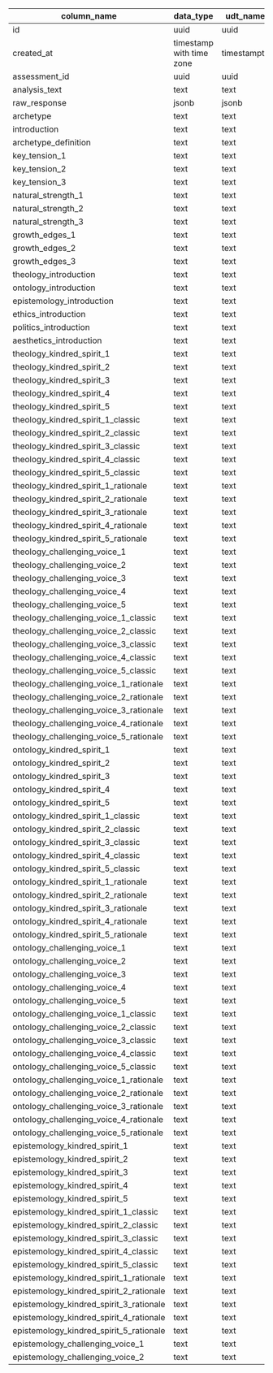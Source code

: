 | column_name                             | data_type                | udt_name    | character_maximum_length | is_nullable | column_default               |
| --------------------------------------- | ------------------------ | ----------- | ------------------------ | ----------- | ---------------------------- |
| id                                      | uuid                     | uuid        | null                     | NO          | uuid_generate_v4()           |
| created_at                              | timestamp with time zone | timestamptz | null                     | NO          | timezone('utc'::text, now()) |
| assessment_id                           | uuid                     | uuid        | null                     | NO          | null                         |
| analysis_text                           | text                     | text        | null                     | YES         | null                         |
| raw_response                            | jsonb                    | jsonb       | null                     | YES         | null                         |
| archetype                               | text                     | text        | null                     | YES         | null                         |
| introduction                            | text                     | text        | null                     | YES         | null                         |
| archetype_definition                    | text                     | text        | null                     | YES         | null                         |
| key_tension_1                           | text                     | text        | null                     | YES         | null                         |
| key_tension_2                           | text                     | text        | null                     | YES         | null                         |
| key_tension_3                           | text                     | text        | null                     | YES         | null                         |
| natural_strength_1                      | text                     | text        | null                     | YES         | null                         |
| natural_strength_2                      | text                     | text        | null                     | YES         | null                         |
| natural_strength_3                      | text                     | text        | null                     | YES         | null                         |
| growth_edges_1                          | text                     | text        | null                     | YES         | null                         |
| growth_edges_2                          | text                     | text        | null                     | YES         | null                         |
| growth_edges_3                          | text                     | text        | null                     | YES         | null                         |
| theology_introduction                   | text                     | text        | null                     | YES         | null                         |
| ontology_introduction                   | text                     | text        | null                     | YES         | null                         |
| epistemology_introduction               | text                     | text        | null                     | YES         | null                         |
| ethics_introduction                     | text                     | text        | null                     | YES         | null                         |
| politics_introduction                   | text                     | text        | null                     | YES         | null                         |
| aesthetics_introduction                 | text                     | text        | null                     | YES         | null                         |
| theology_kindred_spirit_1               | text                     | text        | null                     | YES         | null                         |
| theology_kindred_spirit_2               | text                     | text        | null                     | YES         | null                         |
| theology_kindred_spirit_3               | text                     | text        | null                     | YES         | null                         |
| theology_kindred_spirit_4               | text                     | text        | null                     | YES         | null                         |
| theology_kindred_spirit_5               | text                     | text        | null                     | YES         | null                         |
| theology_kindred_spirit_1_classic       | text                     | text        | null                     | YES         | null                         |
| theology_kindred_spirit_2_classic       | text                     | text        | null                     | YES         | null                         |
| theology_kindred_spirit_3_classic       | text                     | text        | null                     | YES         | null                         |
| theology_kindred_spirit_4_classic       | text                     | text        | null                     | YES         | null                         |
| theology_kindred_spirit_5_classic       | text                     | text        | null                     | YES         | null                         |
| theology_kindred_spirit_1_rationale     | text                     | text        | null                     | YES         | null                         |
| theology_kindred_spirit_2_rationale     | text                     | text        | null                     | YES         | null                         |
| theology_kindred_spirit_3_rationale     | text                     | text        | null                     | YES         | null                         |
| theology_kindred_spirit_4_rationale     | text                     | text        | null                     | YES         | null                         |
| theology_kindred_spirit_5_rationale     | text                     | text        | null                     | YES         | null                         |
| theology_challenging_voice_1            | text                     | text        | null                     | YES         | null                         |
| theology_challenging_voice_2            | text                     | text        | null                     | YES         | null                         |
| theology_challenging_voice_3            | text                     | text        | null                     | YES         | null                         |
| theology_challenging_voice_4            | text                     | text        | null                     | YES         | null                         |
| theology_challenging_voice_5            | text                     | text        | null                     | YES         | null                         |
| theology_challenging_voice_1_classic    | text                     | text        | null                     | YES         | null                         |
| theology_challenging_voice_2_classic    | text                     | text        | null                     | YES         | null                         |
| theology_challenging_voice_3_classic    | text                     | text        | null                     | YES         | null                         |
| theology_challenging_voice_4_classic    | text                     | text        | null                     | YES         | null                         |
| theology_challenging_voice_5_classic    | text                     | text        | null                     | YES         | null                         |
| theology_challenging_voice_1_rationale  | text                     | text        | null                     | YES         | null                         |
| theology_challenging_voice_2_rationale  | text                     | text        | null                     | YES         | null                         |
| theology_challenging_voice_3_rationale  | text                     | text        | null                     | YES         | null                         |
| theology_challenging_voice_4_rationale  | text                     | text        | null                     | YES         | null                         |
| theology_challenging_voice_5_rationale  | text                     | text        | null                     | YES         | null                         |
| ontology_kindred_spirit_1               | text                     | text        | null                     | YES         | null                         |
| ontology_kindred_spirit_2               | text                     | text        | null                     | YES         | null                         |
| ontology_kindred_spirit_3               | text                     | text        | null                     | YES         | null                         |
| ontology_kindred_spirit_4               | text                     | text        | null                     | YES         | null                         |
| ontology_kindred_spirit_5               | text                     | text        | null                     | YES         | null                         |
| ontology_kindred_spirit_1_classic       | text                     | text        | null                     | YES         | null                         |
| ontology_kindred_spirit_2_classic       | text                     | text        | null                     | YES         | null                         |
| ontology_kindred_spirit_3_classic       | text                     | text        | null                     | YES         | null                         |
| ontology_kindred_spirit_4_classic       | text                     | text        | null                     | YES         | null                         |
| ontology_kindred_spirit_5_classic       | text                     | text        | null                     | YES         | null                         |
| ontology_kindred_spirit_1_rationale     | text                     | text        | null                     | YES         | null                         |
| ontology_kindred_spirit_2_rationale     | text                     | text        | null                     | YES         | null                         |
| ontology_kindred_spirit_3_rationale     | text                     | text        | null                     | YES         | null                         |
| ontology_kindred_spirit_4_rationale     | text                     | text        | null                     | YES         | null                         |
| ontology_kindred_spirit_5_rationale     | text                     | text        | null                     | YES         | null                         |
| ontology_challenging_voice_1            | text                     | text        | null                     | YES         | null                         |
| ontology_challenging_voice_2            | text                     | text        | null                     | YES         | null                         |
| ontology_challenging_voice_3            | text                     | text        | null                     | YES         | null                         |
| ontology_challenging_voice_4            | text                     | text        | null                     | YES         | null                         |
| ontology_challenging_voice_5            | text                     | text        | null                     | YES         | null                         |
| ontology_challenging_voice_1_classic    | text                     | text        | null                     | YES         | null                         |
| ontology_challenging_voice_2_classic    | text                     | text        | null                     | YES         | null                         |
| ontology_challenging_voice_3_classic    | text                     | text        | null                     | YES         | null                         |
| ontology_challenging_voice_4_classic    | text                     | text        | null                     | YES         | null                         |
| ontology_challenging_voice_5_classic    | text                     | text        | null                     | YES         | null                         |
| ontology_challenging_voice_1_rationale  | text                     | text        | null                     | YES         | null                         |
| ontology_challenging_voice_2_rationale  | text                     | text        | null                     | YES         | null                         |
| ontology_challenging_voice_3_rationale  | text                     | text        | null                     | YES         | null                         |
| ontology_challenging_voice_4_rationale  | text                     | text        | null                     | YES         | null                         |
| ontology_challenging_voice_5_rationale  | text                     | text        | null                     | YES         | null                         |
| epistemology_kindred_spirit_1           | text                     | text        | null                     | YES         | null                         |
| epistemology_kindred_spirit_2           | text                     | text        | null                     | YES         | null                         |
| epistemology_kindred_spirit_3           | text                     | text        | null                     | YES         | null                         |
| epistemology_kindred_spirit_4           | text                     | text        | null                     | YES         | null                         |
| epistemology_kindred_spirit_5           | text                     | text        | null                     | YES         | null                         |
| epistemology_kindred_spirit_1_classic   | text                     | text        | null                     | YES         | null                         |
| epistemology_kindred_spirit_2_classic   | text                     | text        | null                     | YES         | null                         |
| epistemology_kindred_spirit_3_classic   | text                     | text        | null                     | YES         | null                         |
| epistemology_kindred_spirit_4_classic   | text                     | text        | null                     | YES         | null                         |
| epistemology_kindred_spirit_5_classic   | text                     | text        | null                     | YES         | null                         |
| epistemology_kindred_spirit_1_rationale | text                     | text        | null                     | YES         | null                         |
| epistemology_kindred_spirit_2_rationale | text                     | text        | null                     | YES         | null                         |
| epistemology_kindred_spirit_3_rationale | text                     | text        | null                     | YES         | null                         |
| epistemology_kindred_spirit_4_rationale | text                     | text        | null                     | YES         | null                         |
| epistemology_kindred_spirit_5_rationale | text                     | text        | null                     | YES         | null                         |
| epistemology_challenging_voice_1        | text                     | text        | null                     | YES         | null                         |
| epistemology_challenging_voice_2        | text                     | text        | null                     | YES         | null                         |
